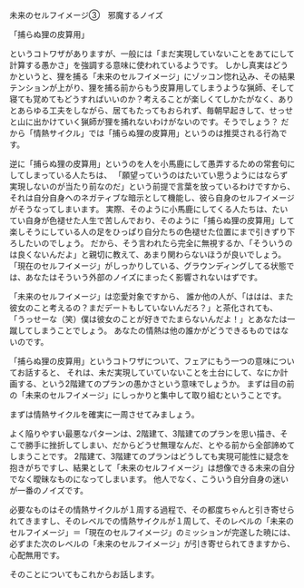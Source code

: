 未来のセルフイメージ③　邪魔するノイズ

「捕らぬ狸の皮算用」

というコトワザがありますが、一般には「まだ実現していないことをあてにして計算する愚かさ」を強調する意味に使われているようです。
しかし真実はどうかというと、狸を捕る「未来のセルフイメージ」にゾッコン惚れ込み、その結果テンションが上がり、狸を捕る前からもう皮算用してしまうような猟師、そして寝ても覚めてもどうすればいいのか？考えることが楽しくてしかたがなく、ありとあらゆる工夫をしながら、居てもたってもおられず、毎朝早起きして、せっせと山に出かけていく猟師が狸を捕れないわけがないのです。そうでしょう？
だから「情熱サイクル」では「捕らぬ狸の皮算用」というのは推奨される行為です。

逆に「捕らぬ狸の皮算用」というのを人を小馬鹿にして愚弄するための常套句にしてしまっている人たちは、
「願望っていうのはたいてい思うようにはならず実現しないのが当たり前なのだ」という前提で言葉を放っているわけですから、それは自分自身へのネガティブな暗示として機能し、彼ら自身のセルフイメージがそうなってしまいます。
実際、そのように小馬鹿にしてくる人たちは、たいてい自身が色褪せた人生で苦しんでおり、そのように「捕らぬ狸の皮算用」して楽しそうにしている人の足をひっぱり自分たちの色褪せた位置にまで引きずり下ろしたいのでしょう。
だから、そう言われたら完全に無視するか、「そういうのは良くないんだよ」と親切に教えて、あまり関わらないほうが良いでしょう。
「現在のセルフイメージ」がしっかりしている、グラウンディングしてる状態では、あなたはそういう外部のノイズにまったく影響されないはずです。

「未来のセルフイメージ」は恋愛対象ですから、
誰か他の人が、「ははは、また彼女のこと考えるの？まだデートもしていないんだろ？」と茶化されても、
「うっせーな（笑）僕は彼女のことが好きでたまらないんだよ！」とあなたは一蹴してしまうことでしょう。
あなたの情熱は他の誰かがどうできるものではないのです。

「捕らぬ狸の皮算用」というコトワザについて、フェアにもう一つの意味についてお話すると、
それは、未だ実現していていないことを土台にして、なにか計画する、という2階建てのプランの愚かさという意味でしょうか。
まずは目の前の「未来のセルフイメージ」にしっかりと集中して取り組むということです。

まずは情熱サイクルを確実に一周させてみましょう。

よく陥りやすい最悪なパターンは、2階建て、3階建てのプランを思い描き、そこで勝手に挫折してしまい、だからどうせ無理なんだ、とやる前から全部諦めてしまうことです。
2階建て、3階建てのプランはどうしても実現可能性に疑念を抱きがちですし、結果として「未来のセルフイメージ」は想像できる未来の自分でなく曖昧なものになってしまいます。
他人でなく、こういう自分自身の迷いが一番のノイズです。

必要なものはその情熱サイクルが１周する過程で、その都度ちゃんと引き寄せられてきますし、そのレベルでの情熱サイクルが１周して、そのレベルの「未来のセルフイメージ」＝「現在のセルフイメージ」のミッションが完遂した暁には、必ずまた次のレベルの「未来のセルフイメージ」が引き寄せられてきますから、心配無用です。

そのことについてもこれからお話します。

